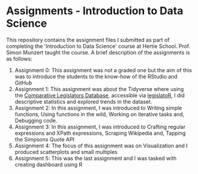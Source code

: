 # Assignments - Introduction to Data Science 
This repository contains the assignment files I submitted as part of completing the 'Introduction to Data Science' course at Hertie School. Prof. Simon Munzert taught the course. A brief description of the assignments is as follows:
1. Assignment 0: This assignment was not a graded one but the aim of this was to introduce the students to the know-how of the RStudio and GitHub
2. Assignment 1: This assignment was about the Tidyverse where using the [Comparative Legislators Database]([url](https://complegdatabase.com/)https://complegdatabase.com/), accessible via [legislatoR]([url](https://github.com/saschagobel/legislatoR)https://github.com/saschagobel/legislatoR), I did descriptive statistics and explored trends in the dataset.
3. Assignment 2: In this assignment, I was introduced to Writing simple functions, Using functions in the wild, Working on iterative tasks and, Debugging code.
4. Assignment 3: In this assignment, I was introduced to Crafting regular expressions and XPath expressions, Scraping Wikipedia and, Tapping the Simpsons Quote API
5. Assignment 4: The focus of this assignment was on Visualization and I produced scatterplots and small multiples
6. Assignment 5: This was the last assignment and I was tasked with creating dashboard using R
